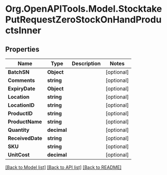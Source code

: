 # Org.OpenAPITools.Model.StocktakePutRequestZeroStockOnHandProductsInner

## Properties

Name | Type | Description | Notes
------------ | ------------- | ------------- | -------------
**BatchSN** | **Object** |  | [optional] 
**Comments** | **string** |  | [optional] 
**ExpiryDate** | **Object** |  | [optional] 
**Location** | **string** |  | [optional] 
**LocationID** | **string** |  | [optional] 
**ProductID** | **string** |  | [optional] 
**ProductName** | **string** |  | [optional] 
**Quantity** | **decimal** |  | [optional] 
**ReceivedDate** | **string** |  | [optional] 
**SKU** | **string** |  | [optional] 
**UnitCost** | **decimal** |  | [optional] 

[[Back to Model list]](../README.md#documentation-for-models) [[Back to API list]](../README.md#documentation-for-api-endpoints) [[Back to README]](../README.md)

